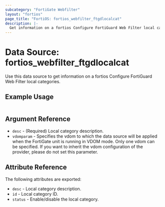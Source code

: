 ```yaml
---
subcategory: "FortiGate Webfilter"
layout: "fortios"
page_title: "FortiOS: fortios_webfilter_ftgdlocalcat"
description: |-
  Get information on a fortios Configure FortiGuard Web Filter local categories.
---
```


# Data Source: fortios_webfilter_ftgdlocalcat
Use this data source to get information on a fortios Configure FortiGuard Web Filter local categories.


## Example Usage

```hcl

```

## Argument Reference

* `desc` - (Required) Local category description.
* `vdomparam` - Specifies the vdom to which the data source will be applied when the FortiGate unit is running in VDOM mode. Only one vdom can be specified. If you want to inherit the vdom configuration of the provider, please do not set this parameter.

## Attribute Reference

The following attributes are exported:

* `desc` - Local category description.
* `id` - Local category ID.
* `status` - Enable/disable the local category.
